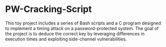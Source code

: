 # PW-Cracking-Script

This toy project includes a series of Bash scripts and a C program designed to implement a timing attack on a password-protected system. 
The goal of the project is to deduce the correct key by leveraging differences in execution times and exploiting side-channel vulnerabilities.
